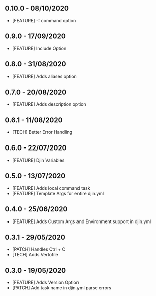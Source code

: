 ## 0.10.0 - 08/10/2020
 * [FEATURE] -f command option

## 0.9.0 - 17/09/2020
 * [FEATURE] Include Option

## 0.8.0 - 31/08/2020
 * [FEATURE] Adds aliases option

## 0.7.0 - 20/08/2020
 * [FEATURE] Adds description option

## 0.6.1 - 11/08/2020
 * [TECH] Better Error Handling

## 0.6.0 - 22/07/2020
 * [FEATURE] Djin Variables

## 0.5.0 - 13/07/2020
 * [FEATURE] Adds local command task
 * [FEATURE] Template Args for entire djin.yml

## 0.4.0 - 25/06/2020
 * [FEATURE] Adds Custom Args and Environment support in djin.yml

## 0.3.1 - 29/05/2020
 * [PATCH] Handles Ctrl + C
 * [TECH] Adds Vertofile

## 0.3.0 - 19/05/2020
 * [FEATURE] Adds Version Option
 * [PATCH] Add task name in djin.yml parse errors

